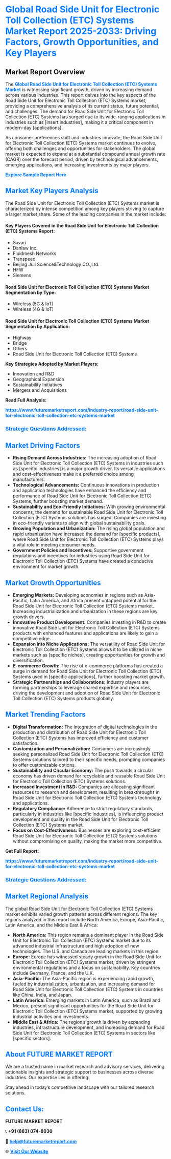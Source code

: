 <h1 style="color: #007BFF;">Global Road Side Unit for Electronic Toll Collection (ETC) Systems Market Report 2025-2033: Driving Factors, Growth Opportunities, and Key Players</h1>

<section id="overview">
<h2>Market Report Overview</h2>
<p>The <a href="https://www.futuremarketreport.com/industry-report/road-side-unit-for-electronic-toll-collection-etc-systems-market" style="color: #007BFF; text-decoration: none;"><strong>Global Road Side Unit for Electronic Toll Collection (ETC) Systems Market</strong></a> is witnessing significant growth, driven by increasing demand across various industries. This report delves into the key aspects of the Road Side Unit for Electronic Toll Collection (ETC) Systems market, providing a comprehensive analysis of its current status, future potential, and challenges. The demand for Road Side Unit for Electronic Toll Collection (ETC) Systems has surged due to its wide-ranging applications in industries such as [insert industries], making it a critical component in modern-day [applications].</p>
<p>As consumer preferences shift and industries innovate, the Road Side Unit for Electronic Toll Collection (ETC) Systems market continues to evolve, offering both challenges and opportunities for stakeholders. The global market is expected to expand at a substantial compound annual growth rate (CAGR) over the forecast period, driven by technological advancements, emerging applications, and increasing investments by major players.</p>
</section>

<section id="overview">
<p><a href="https://www.futuremarketreport.com/request-sample/reportId=127648" style="color: #007BFF; text-decoration: none;"><strong>Explore Sample Report Here</strong></a></p>
</section>

<section id="key-players">
<h2 style="color: #007BFF;">Market Key Players Analysis</h2>
<p>The Road Side Unit for Electronic Toll Collection (ETC) Systems market is characterized by intense competition among key players striving to capture a larger market share. Some of the leading companies in the market include:</p>
<h4>Key Players Covered in the Road Side Unit for Electronic Toll Collection (ETC) Systems Report:</h4>
<ul><li>Savari</li><li>Danlaw Inc.</li><li>Fluidmesh Networks</li><li>Transpeed</li><li>Beijing Juli Science&amp;Technology CO.,Ltd.</li><li>HFW</li><li>Siemens</li></ul>
<h4>Road Side Unit for Electronic Toll Collection (ETC) Systems Market Segmentation by Type:</h4>
<ul><li>Wireless (5G &amp; IoT)</li><li>Wireless (4G &amp; IoT)</li></ul>

<h4>Road Side Unit for Electronic Toll Collection (ETC) Systems Market Segmentation by Application:</h4>
<ul><li>Highway</li><li>Bridge</li><li>Others</li><li>Road Side Unit for Electronic Toll Collection (ETC) Systems</li></ul>
<p><strong>Key Strategies Adopted by Market Players:</strong></p>
<ul>
<li>Innovation and R&D</li>
<li>Geographical Expansion</li>
<li>Sustainability Initiatives</li>
<li>Mergers and Acquisitions</li>
</ul>
</section>

<section>
<p><strong>Read Full Analysis: </strong></p><a href="https://www.futuremarketreport.com/industry-report/road-side-unit-for-electronic-toll-collection-etc-systems-market" style="color: #007BFF; text-decoration: none;"><strong>https://www.futuremarketreport.com/industry-report/road-side-unit-for-electronic-toll-collection-etc-systems-market</strong></a>
<h3 style="color: #007BFF;">Strategic Questions Addressed:</h3>
</section>

<section id="driving-factors">
<h2 style="color: #007BFF;">Market Driving Factors</h2>
<ul>
<li><strong>Rising Demand Across Industries:</strong> The increasing adoption of Road Side Unit for Electronic Toll Collection (ETC) Systems in industries such as [specific industries] is a major growth driver. Its versatile applications and cost-effectiveness make it a preferred choice among manufacturers.</li>
<li><strong>Technological Advancements:</strong> Continuous innovations in production and application technologies have enhanced the efficiency and performance of Road Side Unit for Electronic Toll Collection (ETC) Systems, further boosting market demand.</li>
<li><strong>Sustainability and Eco-Friendly Initiatives:</strong> With growing environmental concerns, the demand for sustainable Road Side Unit for Electronic Toll Collection (ETC) Systems solutions has surged. Companies are investing in eco-friendly variants to align with global sustainability goals.</li>
<li><strong>Growing Population and Urbanization:</strong> The rising global population and rapid urbanization have increased the demand for [specific products], where Road Side Unit for Electronic Toll Collection (ETC) Systems plays a vital role in meeting consumer needs.</li>
<li><strong>Government Policies and Incentives:</strong> Supportive government regulations and incentives for industries using Road Side Unit for Electronic Toll Collection (ETC) Systems have created a conducive environment for market growth.</li>
</ul>
</section>

<section id="growth-opportunities">
<h2 style="color: #007BFF;">Market Growth Opportunities</h2>
<ul>
<li><strong>Emerging Markets:</strong> Developing economies in regions such as Asia-Pacific, Latin America, and Africa present untapped potential for the Road Side Unit for Electronic Toll Collection (ETC) Systems market. Increasing industrialization and urbanization in these regions are key growth drivers.</li>
<li><strong>Innovative Product Development:</strong> Companies investing in R&D to create innovative Road Side Unit for Electronic Toll Collection (ETC) Systems products with enhanced features and applications are likely to gain a competitive edge.</li>
<li><strong>Expansion into Niche Applications:</strong> The versatility of Road Side Unit for Electronic Toll Collection (ETC) Systems allows it to be utilized in niche markets such as [specific niches], creating opportunities for growth and diversification.</li>
<li><strong>E-commerce Growth:</strong> The rise of e-commerce platforms has created a surge in demand for Road Side Unit for Electronic Toll Collection (ETC) Systems used in [specific applications], further boosting market growth.</li>
<li><strong>Strategic Partnerships and Collaborations:</strong> Industry players are forming partnerships to leverage shared expertise and resources, driving the development and adoption of Road Side Unit for Electronic Toll Collection (ETC) Systems products globally.</li>
</ul>
</section>

<section id="trending-factors">
<h2 style="color: #007BFF;">Market Trending Factors</h2>
<ul>
<li><strong>Digital Transformation:</strong> The integration of digital technologies in the production and distribution of Road Side Unit for Electronic Toll Collection (ETC) Systems has improved efficiency and customer satisfaction.</li>
<li><strong>Customization and Personalization:</strong> Consumers are increasingly seeking personalized Road Side Unit for Electronic Toll Collection (ETC) Systems solutions tailored to their specific needs, prompting companies to offer customizable options.</li>
<li><strong>Sustainability and Circular Economy:</strong> The push towards a circular economy has driven demand for recyclable and reusable Road Side Unit for Electronic Toll Collection (ETC) Systems solutions.</li>
<li><strong>Increased Investment in R&D:</strong> Companies are allocating significant resources to research and development, resulting in breakthroughs in Road Side Unit for Electronic Toll Collection (ETC) Systems technology and applications.</li>
<li><strong>Regulatory Compliance:</strong> Adherence to strict regulatory standards, particularly in industries like [specific industries], is influencing product development and quality in the Road Side Unit for Electronic Toll Collection (ETC) Systems market.</li>
<li><strong>Focus on Cost-Effectiveness:</strong> Businesses are exploring cost-efficient Road Side Unit for Electronic Toll Collection (ETC) Systems solutions without compromising on quality, making the market more competitive.</li>
</ul>
</section>

<section>
<p><strong>Get Full Report: </strong></p><a href="https://www.futuremarketreport.com/industry-report/road-side-unit-for-electronic-toll-collection-etc-systems-market" style="color: #007BFF; text-decoration: none;"><strong>https://www.futuremarketreport.com/industry-report/road-side-unit-for-electronic-toll-collection-etc-systems-market</strong></a>
<h3 style="color: #007BFF;">Strategic Questions Addressed:</h3>
</section>


<section id="regional-analysis">
<h2 style="color: #007BFF;">Market Regional Analysis</h2>
<p>The global Road Side Unit for Electronic Toll Collection (ETC) Systems market exhibits varied growth patterns across different regions. The key regions analyzed in this report include North America, Europe, Asia-Pacific, Latin America, and the Middle East & Africa:</p>
<ul>
<li><strong>North America:</strong> This region remains a dominant player in the Road Side Unit for Electronic Toll Collection (ETC) Systems market due to its advanced industrial infrastructure and high adoption of new technologies. The U.S. and Canada are leading markets in this region.</li>
<li><strong>Europe:</strong> Europe has witnessed steady growth in the Road Side Unit for Electronic Toll Collection (ETC) Systems market, driven by stringent environmental regulations and a focus on sustainability. Key countries include Germany, France, and the U.K.</li>
<li><strong>Asia-Pacific:</strong> The Asia-Pacific region is experiencing rapid growth, fueled by industrialization, urbanization, and increasing demand for Road Side Unit for Electronic Toll Collection (ETC) Systems in countries like China, India, and Japan.</li>
<li><strong>Latin America:</strong> Emerging markets in Latin America, such as Brazil and Mexico, present significant opportunities for the Road Side Unit for Electronic Toll Collection (ETC) Systems market, supported by growing industrial activities and investments.</li>
<li><strong>Middle East & Africa:</strong> The region’s growth is driven by expanding industries, infrastructure development, and increasing demand for Road Side Unit for Electronic Toll Collection (ETC) Systems in sectors like [specific sectors].</li>
</ul>
</section>

<footer>
<h2 style="color: #007BFF;">About FUTURE MARKET REPORT</h2>
<p>We are a trusted name in market research and advisory services, delivering actionable insights and strategic support to businesses across diverse industries. Our expertise lies in offering:</p>

<p>Stay ahead in today’s competitive landscape with our tailored research solutions.</p>

<h2 style="color: #007BFF;">Contact Us:</h2>
<p><strong>FUTURE MARKET REPORT</strong></p>
<p>📞 <strong>+91 (883) 074-8030</strong></p>
<p>📧 <strong><a href="mailto:help@futuremarketreport.com" style="color: #007BFF;">help@futuremarketreport.com</a></strong></p>
<p>🌐 <strong><a href="https://www.futuremarketreport.com/" style="color: #007BFF;">Visit Our Website</a></strong></p>
</footer>